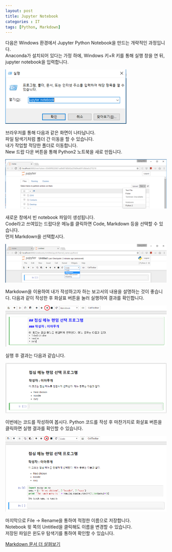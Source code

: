 ```yaml
---
layout: post
title: Jupyter Notebook
categories : IT
tags: [Python, Markdown]
---
```


다음은 Windows 환경에서 Jupyter Python Notebook을 만드는 개략적인 과정입니다.   
Anaconda가 설치되어 있다는 가정 하에, Windows 키+R 키를 통해 실행 창을 연 뒤, jupyter notebook을 입력합니다.

<img src="https://github.com/ksublee/ksublee.github.io/blob/master/_posts/figure/run.png?raw=true" alt="Drawing" style="max-width: 75%; height: auto;"/>

브라우저를 통해 다음과 같은 화면이 나타납니다.   
파일 탐색기처럼 폴더 간 이동을 할 수 있습니다.   
내가 작업할 적당한 폴더로 이동합니다.   
New 드랍 다운 버튼을 통해 Python2 노트북을 새로 만듭니다.

<img src="https://github.com/ksublee/ksublee.github.io/blob/master/_posts/figure/new.png?raw=true" alt="Drawing" style="max-width: 100%; height: auto;"/>

새로운 창에서 빈 notebook 파일이 생성됩니다.   
Code라고 쓰여있는 드랍다운 메뉴를 클릭하면 Code, Markdown 등을 선택할 수 있습니다.  
먼저 Markdown을 선택합시다.

<img src="https://github.com/ksublee/ksublee.github.io/blob/master/_posts/figure/code.png?raw=true" alt="Drawing" style="max-width: 100%; height: auto;"/>


Markdown을 이용하여 내가 작성하고자 하는 보고서의 내용을 설명하는 것이 좋습니다.
다음과 같이 작성한 후 화살표 버튼을 눌러 실행하여 결과를 확인합니다.

<img src="https://github.com/ksublee/ksublee.github.io/blob/master/_posts/figure/markdown.png?raw=true" alt="Drawing" style="max-width: 100%; height: auto;"/>

실행 후 결과는 다음과 같습니다.

<img src="https://github.com/ksublee/ksublee.github.io/blob/master/_posts/figure/markdown2.png?raw=true" alt="Drawing" style="max-width: 100%; height: auto;"/>

이번에는 코드를 작성하여 봅시다. 
Python 코드를 작성 후 마찬가지로 화살표 버튼을 클릭하면 실행 결과를 확인할 수 있습니다.

<img src="https://github.com/ksublee/ksublee.github.io/blob/master/_posts/figure/code_result.png?raw=true" alt="Drawing" style="max-width: 100%; height: auto;"/>

마지막으로 File -> Rename을 통하여 적정한 이름으로 저장합니다.   
Notebook 윗 쪽의 Untitled을 클릭해도 이름을 변경할 수 있습니다.  
저장된 파일은 윈도우 탐색기를 통하여 확인할 수 있습니다.

[Markdown 문서 더 살펴보기](https://gist.github.com/ihoneymon/652be052a0727ad59601)



